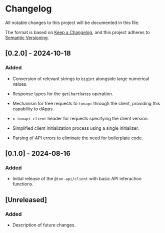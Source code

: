 # Changelog

All notable changes to this project will be documented in this file.

The format is based on [Keep a Changelog](https://keepachangelog.com/en/1.0.0/),
and this project adheres to [Semantic Versioning](https://semver.org/).

## [0.2.0] - 2024-10-18

### Added
- Conversion of relevant strings to `bigint` alongside large numerical values.
- Response types for the `getChartRates` operation.
- Mechanism for free requests to `tonapi` through the client, providing this capability to dApps.
- `x-tonapi-client` header for requests specifying the client version.

- Simplified client initialization process using a single initializer.
- Parsing of API errors to eliminate the need for boilerplate code.

## [0.1.0] - 2024-08-16

### Added
- Initial release of the `@ton-api/client` with basic API interaction functions.

## [Unreleased]

### Added
- Description of future changes.